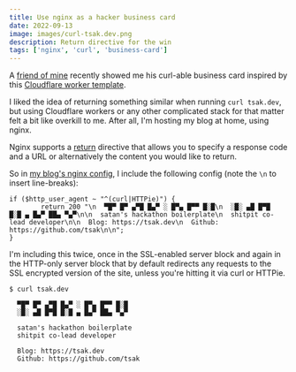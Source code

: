 ```yaml
---
title: Use nginx as a hacker business card
date: 2022-09-13
image: images/curl-tsak.dev.png
description: Return directive for the win
tags: ['nginx', 'curl', 'business-card']
---
```


A [friend of mine](https://martincarlin.uk/) recently showed me his curl-able business card inspired by this 
[Cloudflare worker template](https://github.com/Gaafar/curl-worker).

I liked the idea of returning something similar when running `curl tsak.dev`, but using Cloudflare
workers or any other complicated stack for that matter felt a bit like overkill to me. After all, I'm
hosting my blog at home, using nginx.

Nginx supports a [return](http://nginx.org/en/docs/http/ngx_http_rewrite_module.html#return) directive that
allows you to specify a response code and a URL or alternatively the content you would like to return.

So in [my blog's nginx config](https://gist.github.com/tsak/fb99c478ab3887768090c130cbcb5552),
I include the following config (note the `\n` to insert line-breaks):

```
if ($http_user_agent ~ "^(curl|HTTPie)") {
        return 200 "\n  ▀█▀ █▀ ▄▀█ █▄▀ ░ █▀▄ █▀▀ █░█\n  ░█░ ▄█ █▀█ █░█ ▄ █▄▀ ██▄ ▀▄▀\n\n  satan's hackathon boilerplate\n  shitpit co-lead developer\n\n  Blog: https://tsak.dev\n  Github: https://github.com/tsak\n\n";
}
```

I'm including this twice, once in the SSL-enabled server block and again in the HTTP-only server block that
by default redirects any requests to the SSL encrypted version of the site, unless you're hitting it via
curl or HTTPie.

```
$ curl tsak.dev

  ▀█▀ █▀ ▄▀█ █▄▀ ░ █▀▄ █▀▀ █░█
  ░█░ ▄█ █▀█ █░█ ▄ █▄▀ ██▄ ▀▄▀

  satan's hackathon boilerplate
  shitpit co-lead developer

  Blog: https://tsak.dev
  Github: https://github.com/tsak
```

